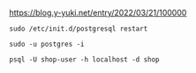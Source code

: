 https://blog.y-yuki.net/entry/2022/03/21/100000

```
sudo /etc/init.d/postgresql restart
```

```
sudo -u postgres -i
```

```
psql -U shop-user -h localhost -d shop
```

